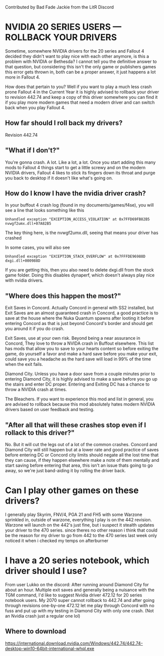 Contributed by Bad Fade Jackie from the LitR Discord

# NVIDIA 20 SERIES USERS — ROLLBACK YOUR DRIVERS

Sometime, somewhere NVIDIA drivers for the 20 series and Fallout 4 decided they didn't want to play nice with each other anymore, is this a problem with NVIDIA or Bethesda? I cannot tell you the definitive answer to that question, but considering this isn't the only game or publishers games this error gets thrown in, both can be a proper answer, it just happens a lot more in Fallout 4.

How does that pertain to you? Well if you want to play a much less crash prone Fallout 4 in the Current Year it is highly advised to rollback your driver to revision 442.74 and keep a copy of this driver somewhere you can find it if you play more modern games that need a modern driver and can switch back when you play Fallout 4.

## How far should I roll back my drivers?

 Revision 442.74

## "What if I don't?"

You're gonna crash. A lot. Like a lot, a lot. Once you start adding this many mods to Fallout 4 things start to get a little screwy and on the modern NVIDIA drivers, Fallout 4 likes to stick its fingers down its throat and purge you back to desktop if it doesn't like what's going on.

## How do I know I have the nvidia driver crash?

In your buffout 4 crash log (found in my documents/games/f4se), you will see a line that looks something like this

`Unhandled exception "EXCEPTION_ACCESS_VIOLATION" at 0x7FFD69FB82B5 nvwgf2umx.dll+07A82B5`

The key thing here, is the nvwgf2umx.dll, seeing that means your driver has crashed

In some cases, you will also see

`Unhandled exception "EXCEPTION_STACK_OVERFLOW" at 0x7FFFDE96988D dxgi.dll+000988D`

If you are getting this, then you also need to delete dxgi.dll from the stock game folder. Doing this disables dynaperf, which doesn't always play nice with nvidia drivers.

## "Where does this happen the most?"

Exit Saves in Concord. Actually Concord in general with SS2 installed, but Exit Saves are an almost guaranteed crash in Concord, a good practice is to save at the house where the Nuka Quantum spawns after looting it before entering Concord as that is just beyond Concord's border and should get you around it if you do crash.

Exit Saves, use at your own risk. Beyond being a near assurance in Concord, They love to throw a NVIDA crash in Buffout elsewhere. This list has mods that allow you to save to your hearts content so before exiting the game, do yourself a favor and make a hard save before you make your exit, could save you a headache as the hard save will load in 99% of the time when the exit fails.

Diamond City. Unless you have a door save from a couple minutes prior to entering Diamond City, it is highly advised to make a save before you go up the stairs and enter DC proper. Entering and Exiting DC has a chance to throw a NVIDIA crash at times.

The Bleachers. If you want to experience this mod and list in general, you are advised to rollback because this mod absolutely hates modern NVIDIA drivers based on user feedback and testing.

## "After all that will these crashes stop even if I rollack to this driver?"

No. But it will cut the legs out of a lot of the common crashes. Concord and Diamond City will still happen but at a lower rate and good practice of saves before entering DC or Concord city limits should negate all the lost time that they can cause, if they happen elsewhere make a note of them mentally and start saving before entering that area, this isn't an issue thats going to go away, so we're just band-aiding it by rolling the driver back.

# Can I play other games on these drivers?

I generally play Skyrim, FNV/4, PGA 21 and FH5 with some Warzone sprinkled in, outside of warzone, everything I play is on the 442 revision. Warzone will launch on the 442's just fine, but i suspect it stealth updates your driver to the 470 series. since theres no other reason i think that could be the reason for my driver to go from 442 to the 470 series last week only noticed it when i checked my temps on afterburner

# I have a 20 series notebook, which driver should I use?
From user Lukko on the discord: 
After running around Diamond City for about an hour. Multiple exit saves and generally being a nuisance with the TGM command, I'd like to suggest Nvidia driver 472.12 for 20 series notebook users. My 2070 super cannot rollback to 442.74 and after going through revisions one-by-one 472.12 let me play through Concord with no fuss and put up with my testing in Diamond City with only one crash. (Not an Nvidia crash just a regular one lol)


## Where to download

https://international.download.nvidia.com/Windows/442.74/442.74-desktop-win10-64bit-international-whql.exe

